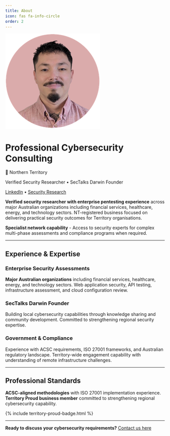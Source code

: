 ```yaml
---
title: About
icon: fas fa-info-circle
order: 2
---
```


<div class="about-hero">
  <div class="principal-profile">
    <img src="/assets/img/principal-headshot.png" alt="Principal Consultant" class="principal-headshot">
    <div class="principal-info">
      <h1>Professional Cybersecurity Consulting</h1>
      <p class="location-pin">📍 Northern Territory</p>
      <p class="credentials">Verified Security Researcher • SecTalks Darwin Founder</p>
      <div class="professional-links">
        <a href="https://www.linkedin.com/in/k-jagdmann-2658a771/" target="_blank">LinkedIn</a> • 
        <a href="https://bugcrowd.com/h/kymb0" target="_blank">Security Research</a>
      </div>
    </div>
  </div>
</div>

**Verified security researcher with enterprise pentesting experience** across major Australian organizations including financial services, healthcare, energy, and technology sectors. NT-registered business focused on delivering practical security outcomes for Territory organisations.

**Specialist network capability** - Access to security experts for complex multi-phase assessments and compliance programs when required.

---

## Experience & Expertise

### Enterprise Security Assessments
**Major Australian organizations** including financial services, healthcare, energy, and technology sectors. Web application security, API testing, infrastructure assessment, and cloud configuration review.

### SecTalks Darwin Founder  
Building local cybersecurity capabilities through knowledge sharing and community development. Committed to strengthening regional security expertise.

### Government & Compliance
Experience with ACSC requirements, ISO 27001 frameworks, and Australian regulatory landscape. Territory-wide engagement capability with understanding of remote infrastructure challenges.

---

## Professional Standards

**ACSC-aligned methodologies** with ISO 27001 implementation experience. **Territory Proud business member** committed to strengthening regional cybersecurity capability.

{% include territory-proud-badge.html %}

---

**Ready to discuss your cybersecurity requirements?** [Contact us here](/contact/)
